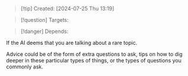 
>[!tip] Created: [2024-07-25 Thu 13:19]

>[!question] Targets: 

>[!danger] Depends: 

If the AI deems that you are talking about a rare topic.

Advice could be of the form of extra questions to ask, tips on how to dig deeper in these particular types of things, or the types of questions you commonly ask.